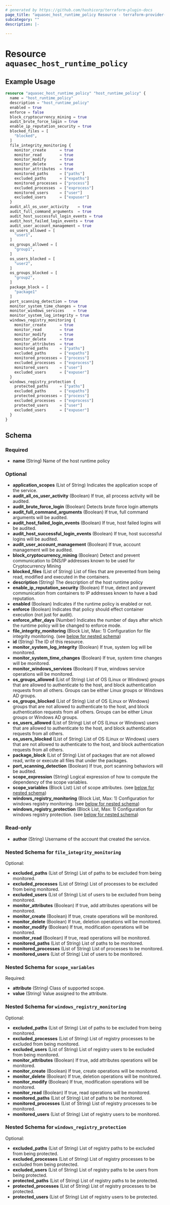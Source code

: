 ```yaml
---
# generated by https://github.com/hashicorp/terraform-plugin-docs
page_title: "aquasec_host_runtime_policy Resource - terraform-provider-aquasec"
subcategory: ""
description: |-
  
---
```


# Resource `aquasec_host_runtime_policy`



## Example Usage

```terraform
resource "aquasec_host_runtime_policy" "host_runtime_policy" {
  name = "host_runtime_policy"
  description = "host_runtime_policy"
  enabled = true
  enforce = false
  block_cryptocurrency_mining = true
  audit_brute_force_login = true
  enable_ip_reputation_security = true
  blocked_files = [
    "blocked",
  ]
  file_integrity_monitoring {
    monitor_create      = true
    monitor_read        = true
    monitor_modify      = true
    monitor_delete      = true
    monitor_attributes  = true
    monitored_paths     = ["paths"]
    excluded_paths      = ["expaths"]
    monitored_processes = ["process"]
    excluded_processes  = ["exprocess"]
    monitored_users     = ["user"]
    excluded_users      = ["expuser"]
  }
  audit_all_os_user_activity    = true
  audit_full_command_arguments  = true
  audit_host_successful_login_events = true
  audit_host_failed_login_events = true
  audit_user_account_management = true
  os_users_allowed = [
    "user1",
  ]
  os_groups_allowed = [
    "group1",
  ]
  os_users_blocked = [
    "user2",
  ]
  os_groups_blocked = [
    "group2",
  ]
  package_block = [
    "package1"
  ]
  port_scanning_detection = true
  monitor_system_time_changes = true
  monitor_windows_services    = true
  monitor_system_log_integrity = true
  windows_registry_monitoring {
    monitor_create      = true
    monitor_read        = true
    monitor_modify      = true
    monitor_delete      = true
    monitor_attributes  = true
    monitored_paths     = ["paths"]
    excluded_paths      = ["expaths"]
    monitored_processes = ["process"]
    excluded_processes  = ["exprocess"]
    monitored_users     = ["user"]
    excluded_users      = ["expuser"]
  }
  windows_registry_protection {
    protected_paths     = ["paths"]
    excluded_paths      = ["expaths"]
    protected_processes = ["process"]
    excluded_processes  = ["exprocess"]
    protected_users     = ["user"]
    excluded_users      = ["expuser"]
  }
}
```

<!-- schema generated by tfplugindocs -->
## Schema

### Required

- **name** (String) Name of the host runtime policy

### Optional

- **application_scopes** (List of String) Indicates the application scope of the service.
- **audit_all_os_user_activity** (Boolean) If true, all process activity will be audited.
- **audit_brute_force_login** (Boolean) Detects brute force login attempts
- **audit_full_command_arguments** (Boolean) If true, full command arguments will be audited.
- **audit_host_failed_login_events** (Boolean) If true, host failed logins will be audited.
- **audit_host_successful_login_events** (Boolean) If true, host successful logins will be audited.
- **audit_user_account_management** (Boolean) If true, account management will be audited.
- **block_cryptocurrency_mining** (Boolean) Detect and prevent communication to DNS/IP addresses known to be used for Cryptocurrency Mining
- **blocked_files** (List of String) List of files that are prevented from being read, modified and executed in the containers.
- **description** (String) The description of the host runtime policy
- **enable_ip_reputation_security** (Boolean) If true, detect and prevent communication from containers to IP addresses known to have a bad reputation.
- **enabled** (Boolean) Indicates if the runtime policy is enabled or not.
- **enforce** (Boolean) Indicates that policy should effect container execution (not just for audit).
- **enforce_after_days** (Number) Indicates the number of days after which the runtime policy will be changed to enforce mode.
- **file_integrity_monitoring** (Block List, Max: 1) Configuration for file integrity monitoring. (see [below for nested schema](#nestedblock--file_integrity_monitoring))
- **id** (String) The ID of this resource.
- **monitor_system_log_integrity** (Boolean) If true, system log will be monitored.
- **monitor_system_time_changes** (Boolean) If true, system time changes will be monitored.
- **monitor_windows_services** (Boolean) If true, windows service operations will be monitored.
- **os_groups_allowed** (List of String) List of OS (Linux or Windows) groups that are allowed to authenticate to the host, and block authentication requests from all others. Groups can be either Linux groups or Windows AD groups.
- **os_groups_blocked** (List of String) List of OS (Linux or Windows) groups that are not allowed to authenticate to the host, and block authentication requests from all others. Groups can be either Linux groups or Windows AD groups.
- **os_users_allowed** (List of String) List of OS (Linux or Windows) users that are allowed to authenticate to the host, and block authentication requests from all others.
- **os_users_blocked** (List of String) List of OS (Linux or Windows) users that are not allowed to authenticate to the host, and block authentication requests from all others.
- **package_block** (List of String) List of packages that are not allowed read, write or execute all files that under the packages.
- **port_scanning_detection** (Boolean) If true, port scanning behaviors will be audited.
- **scope_expression** (String) Logical expression of how to compute the dependency of the scope variables.
- **scope_variables** (Block List) List of scope attributes. (see [below for nested schema](#nestedblock--scope_variables))
- **windows_registry_monitoring** (Block List, Max: 1) Configuration for windows registry monitoring. (see [below for nested schema](#nestedblock--windows_registry_monitoring))
- **windows_registry_protection** (Block List, Max: 1) Configuration for windows registry protection. (see [below for nested schema](#nestedblock--windows_registry_protection))

### Read-only

- **author** (String) Username of the account that created the service.

<a id="nestedblock--file_integrity_monitoring"></a>
### Nested Schema for `file_integrity_monitoring`

Optional:

- **excluded_paths** (List of String) List of paths to be excluded from being monitored.
- **excluded_processes** (List of String) List of processes to be excluded from being monitored.
- **excluded_users** (List of String) List of users to be excluded from being monitored.
- **monitor_attributes** (Boolean) If true, add attributes operations will be monitored.
- **monitor_create** (Boolean) If true, create operations will be monitored.
- **monitor_delete** (Boolean) If true, deletion operations will be monitored.
- **monitor_modify** (Boolean) If true, modification operations will be monitored.
- **monitor_read** (Boolean) If true, read operations will be monitored.
- **monitored_paths** (List of String) List of paths to be monitored.
- **monitored_processes** (List of String) List of processes to be monitored.
- **monitored_users** (List of String) List of users to be monitored.


<a id="nestedblock--scope_variables"></a>
### Nested Schema for `scope_variables`

Required:

- **attribute** (String) Class of supported scope.
- **value** (String) Value assigned to the attribute.


<a id="nestedblock--windows_registry_monitoring"></a>
### Nested Schema for `windows_registry_monitoring`

Optional:

- **excluded_paths** (List of String) List of paths to be excluded from being monitored.
- **excluded_processes** (List of String) List of registry processes to be excluded from being monitored.
- **excluded_users** (List of String) List of registry users to be excluded from being monitored.
- **monitor_attributes** (Boolean) If true, add attributes operations will be monitored.
- **monitor_create** (Boolean) If true, create operations will be monitored.
- **monitor_delete** (Boolean) If true, deletion operations will be monitored.
- **monitor_modify** (Boolean) If true, modification operations will be monitored.
- **monitor_read** (Boolean) If true, read operations will be monitored.
- **monitored_paths** (List of String) List of paths to be monitored.
- **monitored_processes** (List of String) List of registry processes to be monitored.
- **monitored_users** (List of String) List of registry users to be monitored.


<a id="nestedblock--windows_registry_protection"></a>
### Nested Schema for `windows_registry_protection`

Optional:

- **excluded_paths** (List of String) List of registry paths to be excluded from being protected.
- **excluded_processes** (List of String) List of registry processes to be excluded from being protected.
- **excluded_users** (List of String) List of registry paths to be users from being protected.
- **protected_paths** (List of String) List of registry paths to be protected.
- **protected_processes** (List of String) List of registry processes to be protected.
- **protected_users** (List of String) List of registry users to be protected.


